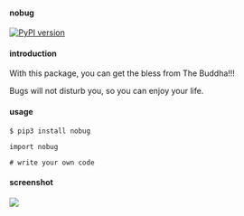 #### nobug
[![PyPI version](https://img.shields.io/pypi/v/nobug.svg)](https://pypi.python.org/pypi/nobug/)

#### introduction
With this package, you can get the bless from The Buddha!!!

Bugs will not disturb you, so you can enjoy your life.

#### usage
```
$ pip3 install nobug
```

```
import nobug

# write your own code
```

#### screenshot
![](http://oqyjccf1n.bkt.clouddn.com/20180403-103502.png)
